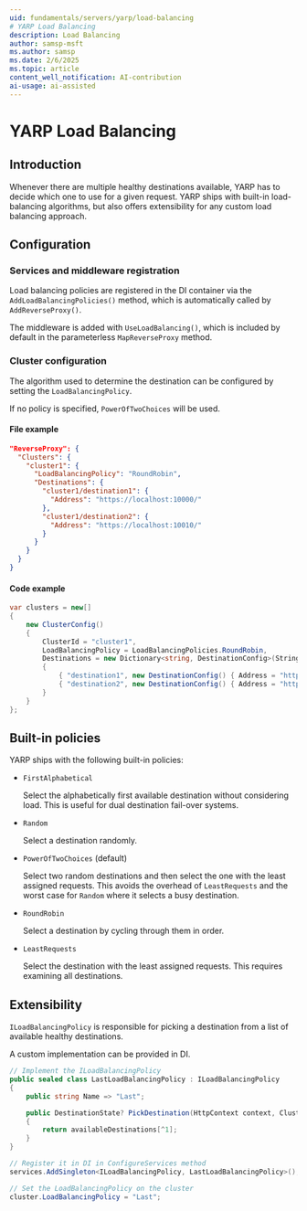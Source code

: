 ```yaml
---
uid: fundamentals/servers/yarp/load-balancing
# YARP Load Balancing
description: Load Balancing
author: samsp-msft
ms.author: samsp
ms.date: 2/6/2025
ms.topic: article
content_well_notification: AI-contribution
ai-usage: ai-assisted
---
```


# YARP Load Balancing

## Introduction

Whenever there are multiple healthy destinations available, YARP has to decide which one to use for a given request.
YARP ships with built-in load-balancing algorithms, but also offers extensibility for any custom load balancing approach.

## Configuration

### Services and middleware registration

Load balancing policies are registered in the DI container via the `AddLoadBalancingPolicies()` method, which is automatically called by `AddReverseProxy()`.

The middleware is added with `UseLoadBalancing()`, which is included by default in the parameterless `MapReverseProxy` method.

### Cluster configuration

The algorithm used to determine the destination can be configured by setting the `LoadBalancingPolicy`.

If no policy is specified, `PowerOfTwoChoices` will be used.

#### File example

```JSON
"ReverseProxy": {
  "Clusters": {
    "cluster1": {
      "LoadBalancingPolicy": "RoundRobin",
      "Destinations": {
        "cluster1/destination1": {
          "Address": "https://localhost:10000/"
        },
        "cluster1/destination2": {
          "Address": "https://localhost:10010/"
        }
      }
    }
  }
}
```

#### Code example

```C#
var clusters = new[]
{
    new ClusterConfig()
    {
        ClusterId = "cluster1",
        LoadBalancingPolicy = LoadBalancingPolicies.RoundRobin,
        Destinations = new Dictionary<string, DestinationConfig>(StringComparer.OrdinalIgnoreCase)
        {
            { "destination1", new DestinationConfig() { Address = "https://localhost:10000" } },
            { "destination2", new DestinationConfig() { Address = "https://localhost:10010" } }
        }
    }
};
```

## Built-in policies

YARP ships with the following built-in policies:
- `FirstAlphabetical`

    Select the alphabetically first available destination without considering load. This is useful for dual destination fail-over systems.
- `Random`

    Select a destination randomly.
- `PowerOfTwoChoices` (default)

    Select two random destinations and then select the one with the least assigned requests.
    This avoids the overhead of `LeastRequests` and the worst case for `Random` where it selects a busy destination.
- `RoundRobin`

    Select a destination by cycling through them in order.
- `LeastRequests`

    Select the destination with the least assigned requests. This requires examining all destinations.

## Extensibility

`ILoadBalancingPolicy` is responsible for picking a destination from a list of available healthy destinations.

A custom implementation can be provided in DI.

```c#
// Implement the ILoadBalancingPolicy
public sealed class LastLoadBalancingPolicy : ILoadBalancingPolicy
{
    public string Name => "Last";

    public DestinationState? PickDestination(HttpContext context, ClusterState cluster, IReadOnlyList<DestinationState> availableDestinations)
    {
        return availableDestinations[^1];
    }
}

// Register it in DI in ConfigureServices method
services.AddSingleton<ILoadBalancingPolicy, LastLoadBalancingPolicy>();

// Set the LoadBalancingPolicy on the cluster
cluster.LoadBalancingPolicy = "Last";
```
